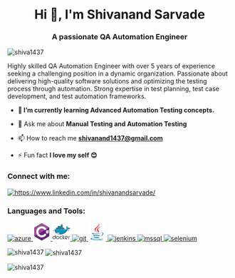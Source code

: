 
<h1 align="center">Hi 👋, I'm Shivanand Sarvade</h1>
<h3 align="center">A passionate QA Automation Engineer</h3>

<p align="left"> <img src="https://komarev.com/ghpvc/?username=shiva1437&label=Profile%20views&color=0e75b6&style=flat" alt="shiva1437" /> </p>

Highly skilled QA Automation Engineer with over 5 years of experience seeking a challenging position in a dynamic organization. Passionate about delivering high-quality software solutions and optimizing the testing process through automation. Strong expertise in test planning, test case development, and test automation frameworks.

- **🌱 I’m currently learning Advanced Automation Testing concepts.**

- 💬 Ask me about **Manual Testing and Automation Testing**

- 📫 How to reach me **shivanand1437@gmail.com**

- ⚡ Fun fact **I love my self 😊**

<h3 align="left">Connect with me:</h3>
<p align="left">
<a href="https://linkedin.com/in/shivanandsarvade/" target="blank"><img align="center" src="https://raw.githubusercontent.com/rahuldkjain/github-profile-readme-generator/master/src/images/icons/Social/linked-in-alt.svg" alt="https://www.linkedin.com/in/shivanandsarvade/" height="30" width="40" /></a>
</p>

<h3 align="left">Languages and Tools:</h3>
<p align="left"> <a href="https://azure.microsoft.com/en-in/" target="_blank" rel="noreferrer"> <img src="https://www.vectorlogo.zone/logos/microsoft_azure/microsoft_azure-icon.svg" alt="azure" width="40" height="40"/> </a> <a href="https://www.w3schools.com/cs/" target="_blank" rel="noreferrer"> <img src="https://raw.githubusercontent.com/devicons/devicon/master/icons/csharp/csharp-original.svg" alt="csharp" width="40" height="40"/> </a> <a href="https://www.docker.com/" target="_blank" rel="noreferrer"> <img src="https://raw.githubusercontent.com/devicons/devicon/master/icons/docker/docker-original-wordmark.svg" alt="docker" width="40" height="40"/> </a> <a href="https://git-scm.com/" target="_blank" rel="noreferrer"> <img src="https://www.vectorlogo.zone/logos/git-scm/git-scm-icon.svg" alt="git" width="40" height="40"/> </a> <a href="https://www.java.com" target="_blank" rel="noreferrer"> <img src="https://raw.githubusercontent.com/devicons/devicon/master/icons/java/java-original.svg" alt="java" width="40" height="40"/> </a> <a href="https://www.jenkins.io" target="_blank" rel="noreferrer"> <img src="https://www.vectorlogo.zone/logos/jenkins/jenkins-icon.svg" alt="jenkins" width="40" height="40"/> </a> <a href="https://www.microsoft.com/en-us/sql-server" target="_blank" rel="noreferrer"> <img src="https://www.svgrepo.com/show/303229/microsoft-sql-server-logo.svg" alt="mssql" width="40" height="40"/> </a> <a href="https://www.selenium.dev" target="_blank" rel="noreferrer"> <img src="https://raw.githubusercontent.com/detain/svg-logos/780f25886640cef088af994181646db2f6b1a3f8/svg/selenium-logo.svg" alt="selenium" width="40" height="40"/> </a> </p>

<p><img align="left" src="https://github-readme-stats.vercel.app/api/top-langs?username=shiva1437&show_icons=true&locale=en&layout=compact" alt="shiva1437" /></p>

<p>&nbsp;<img align="center" src="https://github-readme-stats.vercel.app/api?username=shiva1437&show_icons=true&locale=en" alt="shiva1437" /></p>

<p><img align="center" src="https://github-readme-streak-stats.herokuapp.com/?user=shiva1437&" alt="shiva1437" /></p>
